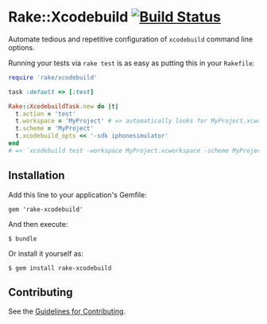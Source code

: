 # Rake::Xcodebuild [![Build Status](https://travis-ci.org/sharplet/rake-xcodebuild.svg?branch=master)](https://travis-ci.org/sharplet/rake-xcodebuild)

Automate tedious and repetitive configuration of `xcodebuild` command line options.

Running your tests via `rake test` is as easy as putting this in your `Rakefile`:

```ruby
require 'rake/xcodebuild'

task :default => [:test]

Rake::XcodebuildTask.new do |t|
  t.action = 'test'
  t.workspace = 'MyProject' # => automatically looks for MyProject.xcworkspace
  t.scheme = 'MyProject'
  t.xcodebuild_opts << '-sdk iphonesimulator'
end
# => `xcodebuild test -workspace MyProject.xcworkspace -scheme MyProject -sdk iphonesimulator`
```

## Installation

Add this line to your application's Gemfile:

    gem 'rake-xcodebuild'

And then execute:

    $ bundle

Or install it yourself as:

    $ gem install rake-xcodebuild

## Contributing

See the [Guidelines for Contributing](http://github.com/sharplet/rake-xcodebuild/blob/master/CONTRIBUTING.md).
